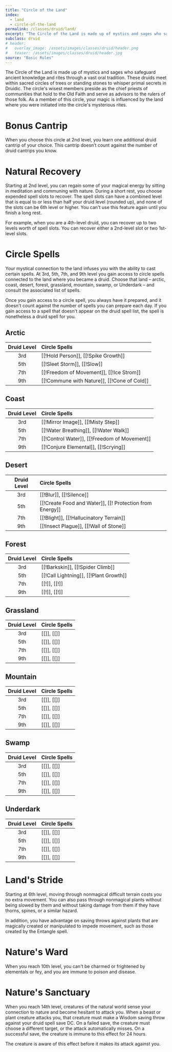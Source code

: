 ```yaml
---
title: "Circle of the Land"
index: 
  - land
  - circle-of-the-land
permalink: /classes/druid/land/
excerpt: "The Circle of the Land is made up of mystics and sages who safeguard ancient knowledge and rites through a vast oral tradition."
subclass: druid
# header:
#   overlay_image: /assets/images/classes/druid/header.png
#   teaser: /assets/images/classes/druid/header.jpg
source: "Basic Rules"
---
```

The Circle of the Land is made up of mystics and sages who safeguard ancient knowledge and rites through a vast oral tradition. These druids meet within sacred circles of trees or standing stones to whisper primal secrets in Druidic. The circle's wisest members preside as the chief priests of communities that hold to the Old Faith and serve as advisors to the rulers of those folk. As a member of this circle, your magic is influenced by the land where you were initiated into the circle's mysterious rites.

# Bonus Cantrip
When you choose this circle at 2nd level, you learn one additional druid cantrip of your choice. This cantrip doesn’t count against the number of druid cantrips you know.

# Natural Recovery
Starting at 2nd level, you can regain some of your magical energy by sitting in meditation and communing with nature. During a short rest, you choose expended spell slots to recover. The spell slots can have a combined level that is equal to or less than half your druid level (rounded up), and none of the slots can be 6th level or higher. You can't use this feature again until you finish a long rest.

For example, when you are a 4th-level druid, you can recover up to two levels worth of spell slots. You can recover either a 2nd-level slot or two 1st-level slots.

# Circle Spells
Your mystical connection to the land infuses you with the ability to cast certain spells. At 3rd, 5th, 7th, and 9th level you gain access to circle spells connected to the land where you became a druid. Choose that land – arctic, coast, desert, forest, grassland, mountain, swamp, or Underdark – and consult the associated list of spells.

Once you gain access to a circle spell, you always have it prepared, and it doesn't count against the number of spells you can prepare each day. If you gain access to a spell that doesn't appear on the druid spell list, the spell is nonetheless a druid spell for you.

## Arctic 

| Druid Level | Circle Spells |
| :--: | :--- |
| 3rd | [[!Hold Person]], [[!Spike Growth]] |
| 5th | [[!Sleet Storm]], [[!Slow]] |
| 7th | [[!Freedom of Movement]], [[!Ice Strom]] |
| 9th | [[!Commune with Nature]], [[!Cone of Cold]] |

## Coast

| Druid Level | Circle Spells |
| :--: | :--- |
| 3rd | [[!Mirror Image]], [[!Misty Step]] |
| 5th | [[!Water Breathing]], [[!Water Walk]] |
| 7th | [[!Control Water]], [[!Freedom of Movement]] |
| 9th | [[!Conjure Elemental]], [[!Scrying]] |

## Desert 

| Druid Level | Circle Spells |
| :--: | :--- |
| 3rd | [[!Blur]], [[!Silence]] |
| 5th | [[!Create Food and Water]], [[! Protection from Energy]] |
| 7th | [[!Blight]], [[!Hallucinatory Terrain]] |
| 9th | [[!Insect Plague]], [[!Wall of Stone]] |

## Forest

| Druid Level | Circle Spells |
| :--: | :--- |
| 3rd | [[!Barkskin]], [[!Spider Climb]] |
| 5th | [[!Call Lightning]], [[!Plant Growth]] |
| 7th | [[!]], [[!]] |
| 9th | [[!]], [[!]] |

## Grassland

| Druid Level | Circle Spells |
| :--: | :--- |
| 3rd | [[]], [[]] |
| 5th | [[]], [[]] |
| 7th | [[]], [[]] |
| 9th | [[]], [[]] |

## Mountain 

| Druid Level | Circle Spells |
| :--: | :--- |
| 3rd | [[]], [[]] |
| 5th | [[]], [[]] |
| 7th | [[]], [[]] |
| 9th | [[]], [[]] |

## Swamp 

| Druid Level | Circle Spells |
| :--: | :--- |
| 3rd | [[]], [[]] |
| 5th | [[]], [[]] |
| 7th | [[]], [[]] |
| 9th | [[]], [[]] |

## Underdark

| Druid Level | Circle Spells |
| :--: | :--- |
| 3rd | [[]], [[]] |
| 5th | [[]], [[]] |
| 7th | [[]], [[]] |
| 9th | [[]], [[]] |

# Land's Stride
Starting at 6th level, moving through nonmagical difficult terrain costs you no extra movement. You can also pass through nonmagical plants without being slowed by them and without taking damage from them if they have thorns, spines, or a similar hazard.

In addition, you have advantage on saving throws against plants that are magically created or manipulated to impede movement, such as those created by the Entangle spell.

# Nature's Ward
When you reach 10th level, you can't be charmed or frightened by elementals or fey, and you are immune to poison and disease.

# Nature's Sanctuary
When you reach 14th level, creatures of the natural world sense your connection to nature and become hesitant to attack you. When a beast or plant creature attacks you, that creature must make a Wisdom saving throw against your druid spell save DC. On a failed save, the creature must choose a different target, or the attack automatically misses. On a successful save, the creature is immune to this effect for 24 hours.

The creature is aware of this effect before it makes its attack against you.